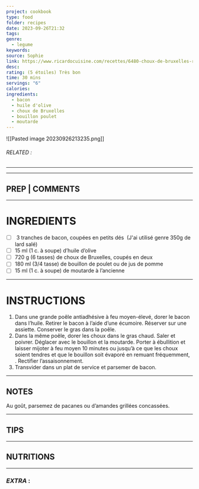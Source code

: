 ```yaml
---
project: cookbook
type: food
folder: recipes
date: 2023-09-26T21:32
tags: 
genre:
  - legume
keywords: 
source: Sophie
link: https://www.ricardocuisine.com/recettes/6480-choux-de-bruxelles-rotis-au-bacon-et-a-la-moutarde
desc: 
rating: (5 étoiles) Très bon
time: 30 mins
servings: "6"
calories: 
ingredients:
  - bacon
  - huile d'olive
  - choux de Bruxelles
  - bouillon poulet
  - moutarde
---
```


![[Pasted image 20230926213235.png]]
###### *RELATED* : 
---


---
## PREP | COMMENTS



---
# INGREDIENTS

- [ ]  3 tranches de bacon, coupées en petits dés  (J'ai utilisé genre 350g de lard salé)
- [ ] 15 ml (1 c. à soupe) d’huile d’olive 
- [ ] 720 g (6 tasses) de choux de Bruxelles, coupés en deux 
- [ ] 180 ml (3/4 tasse) de bouillon de poulet ou de jus de pomme 
- [ ] 15 ml (1 c. à soupe) de moutarde à l’ancienne

---
# INSTRUCTIONS

1. Dans une grande poêle antiadhésive à feu moyen-élevé, dorer le bacon dans l’huile. Retirer le bacon à l’aide d’une écumoire. Réserver sur une assiette. Conserver le gras dans la poêle.
2. Dans la même poêle, dorer les choux dans le gras chaud. Saler et poivrer. Déglacer avec le bouillon et la moutarde. Porter à ébullition et laisser mijoter à feu moyen 10 minutes ou jusqu’à ce que les choux soient tendres et que le bouillon soit évaporé en remuant fréquemment, . Rectifier l’assaisonnement.
3. Transvider dans un plat de service et parsemer de bacon.

---
## NOTES

Au goût, parsemez de pacanes ou d’amandes grillées concassées.

---
## TIPS



---
## NUTRITIONS



---
### *EXTRA* :



